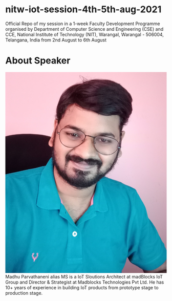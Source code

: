# nitw-iot-session-4th-5th-aug-2021
Official Repo of my session in a 1-week Faculty Development Programme organised by Department of Computer Science and Engineering (CSE) and CCE, National Institute of Technology (NIT), Warangal, Warangal - 506004, Telangana, India from 2nd August to 6th August

# About Speaker
<img src="maddy.jpg" />
Madhu Parvathaneni alias MS is a IoT Sloutions Architect at madBlocks IoT Group and Director & Strategist at Madblocks Technologies Pvt Ltd. He has 10+ years of experience in building IoT products from prototype stage to production stage. 
